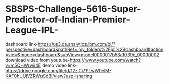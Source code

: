 # SBSPS-Challenge-5616-Super-Predictor-of-Indian-Premier-League-IPL-
dashboard link-https://us3.ca.analytics.ibm.com/bi/?perspective=dashboard&pathRef=.my_folders%2Fipl%2Bdashboard&action=view&mode=dashboard&subView=model0000017b53a1039c_00000002
 download video from youtube-https://www.youtube.com/watch?v=m5QHWrwii4E
demo video link-https://drive.google.com/file/d/12ziCi7PLwW0elM-KAF0hUUjVZRWuSdBi/view?usp=sharing
